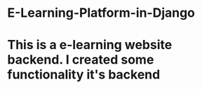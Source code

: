 # E-Learning-Platform-in-Django

# This is a e-learning website backend. I created some functionality it's backend
